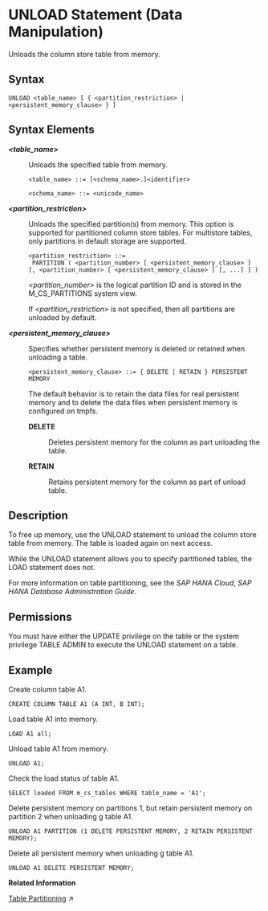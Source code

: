 <!-- loio20fe92a2751910148c38887562a97c5a -->

# UNLOAD Statement \(Data Manipulation\)

Unloads the column store table from memory.



<a name="loio20fe92a2751910148c38887562a97c5a__sql_unload_1sql_unload_syntax"/>

## Syntax

```
UNLOAD <table_name> [ { <partition_restriction> | <persistent_memory_clause> } ]
```



<a name="loio20fe92a2751910148c38887562a97c5a__sql_unload_1sql_load_syntax_elements"/>

## Syntax Elements


<dl>
<dt><b>

*<table\_name\>*

</b></dt>
<dd>

Unloads the specified table from memory.

```
<table_name> ::= [<schema_name>.]<identifier>

<schema_name> ::= <unicode_name>
```



</dd><dt><b>

*<partition\_restriction\>*

</b></dt>
<dd>

Unloads the specified partition\(s\) from memory. This option is supported for partitioned column store tables. For multistore tables, only partitions in default storage are supported.

```
<partition_restriction> ::=
 PARTITION ( <partition_number> [ <persistent_memory_clause> ] [, <partition_number> [ <persistent_memory_clause> ] [, ...] ] )
```

*<partition\_number\>* is the logical partition ID and is stored in the M\_CS\_PARTITIONS system view.

If *<partition\_restriction\>* is not specified, then all partitions are unloaded by default.



</dd><dt><b>

*<persistent\_memory\_clause\>*

</b></dt>
<dd>

Specifies whether persistent memory is deleted or retained when unloading a table.

```
<persistent_memory_clause> ::= { DELETE | RETAIN } PERSISTENT MEMORY
```

The default behavior is to retain the data files for real persistent memory and to delete the data files when persistent memory is configured on tmpfs.


<dl>
<dt><b>

DELETE

</b></dt>
<dd>

Deletes persistent memory for the column as part unloading the table.



</dd><dt><b>

RETAIN

</b></dt>
<dd>

Retains persistent memory for the column as part of unload table.



</dd>
</dl>



</dd>
</dl>



<a name="loio20fe92a2751910148c38887562a97c5a__sql_unload_1sql_unload_description"/>

## Description

To free up memory, use the UNLOAD statement to unload the column store table from memory. The table is loaded again on next access.

While the UNLOAD statement allows you to specify partitioned tables, the LOAD statement does not.

For more information on table partitioning, see the *SAP HANA Cloud, SAP HANA Database Administration Guide*.



<a name="loio20fe92a2751910148c38887562a97c5a__section_zp1_tnh_qbb"/>

## Permissions

You must have either the UPDATE privilege on the table or the system privilege TABLE ADMIN to execute the UNLOAD statement on a table.



<a name="loio20fe92a2751910148c38887562a97c5a__sql_unload_1sql_unload_examples"/>

## Example

Create column table A1.

```
CREATE COLUMN TABLE A1 (A INT, B INT);
```

Load table A1 into memory.

```
LOAD A1 all;
```

Unload table A1 from memory.

```
UNLOAD A1;
```

Check the load status of table A1.

```
SELECT loaded FROM m_cs_tables WHERE table_name = 'A1';
```

Delete persistent memory on partitions 1, but retain persistent memory on partition 2 when unloading g table A1.

```
UNLOAD A1 PARTITION (1 DELETE PERSISTENT MEMORY, 2 RETAIN PERSISTENT MEMORY);
```

Delete all persistent memory when unloading g table A1.

```
UNLOAD A1 DELETE PERSISTENT MEMORY;
```

**Related Information**  


[Table Partitioning](https://help.sap.com/viewer/f9c5015e72e04fffa14d7d4f7267d897/2024_3_QRC/en-US/c2ea130bbb571014b024ffeda5090764.html "The partitioning feature of the SAP HANA database splits column-store tables horizontally into disjunctive sub-tables or partitions. In this way, large tables can be broken down into smaller, more manageable parts. Partitioning is typically used in multiple-host systems, but it may also be beneficial in single-host systems.") :arrow_upper_right:


